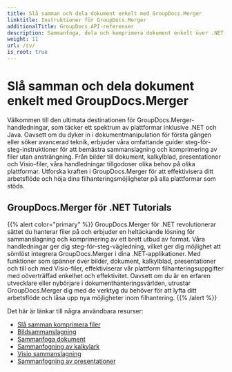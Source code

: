 ```yaml
---
title: Slå samman och dela dokument enkelt med GroupDocs.Merger
linktitle: Instruktioner för GroupDocs.Merger
additionalTitle: GroupDocs API-referenser
description: Sammanfoga, dela och komprimera dokument enkelt över .NET- och Java-plattformar med våra experthandledningar om GroupDocs.Merger. Lås upp sömlös filhantering!
weight: 11
url: /sv/
is_root: true
---
```


# Slå samman och dela dokument enkelt med GroupDocs.Merger


Välkommen till den ultimata destinationen för GroupDocs.Merger-handledningar, som täcker ett spektrum av plattformar inklusive .NET och Java. Oavsett om du dyker in i dokumentmanipulation för första gången eller söker avancerad teknik, erbjuder våra omfattande guider steg-för-steg-instruktioner för att bemästra sammanslagning och komprimering av filer utan ansträngning. Från bilder till dokument, kalkylblad, presentationer och Visio-filer, våra handledningar tillgodoser olika behov på olika plattformar. Utforska kraften i GroupDocs.Merger för att effektivisera ditt arbetsflöde och höja dina filhanteringsmöjligheter på alla plattformar som stöds.

## GroupDocs.Merger för .NET Tutorials
{{% alert color="primary" %}}
GroupDocs.Merger för .NET revolutionerar sättet du hanterar filer på och erbjuder en heltäckande lösning för sammanslagning och komprimering av ett brett utbud av format. Våra handledningar ger dig steg-för-steg-vägledning, vilket ger dig möjlighet att sömlöst integrera GroupDocs.Merger i dina .NET-applikationer. Med funktioner som spänner över bilder, dokument, kalkylblad, presentationer och till och med Visio-filer, effektiviserar vår plattform filhanteringsuppgifter med oöverträffad enkelhet och effektivitet. Oavsett om du är en erfaren utvecklare eller nybörjare i dokumenthanteringsvärlden, utrustar GroupDocs.Merger dig med de verktyg du behöver för att lyfta ditt arbetsflöde och låsa upp nya möjligheter inom filhantering.
{{% /alert %}}

Det här är länkar till några användbara resurser:
 
- [Slå samman komprimera filer](./net/merge-compress-files/)
- [Bildsammanslagning](./net/image-merging/)
- [Sammanfoga dokument](./net/document-merging/)
- [Sammanfogning av kalkylark](./net/spreadsheet-merging/)
- [Visio sammanslagning](./net/visio-merging/)
- [Sammanfogning av presentationer](./net/presentation-merging/)




